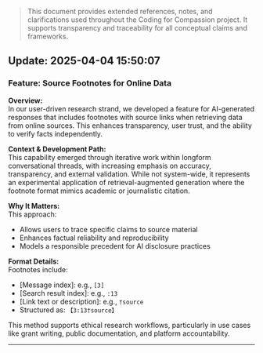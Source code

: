 > This document provides extended references, notes, and clarifications used throughout the Coding for Compassion project. It supports transparency and traceability for all conceptual claims and frameworks.

## Update: 2025-04-04 15:50:07

### Feature: Source Footnotes for Online Data

**Overview:**  
In our user-driven research strand, we developed a feature for AI-generated responses that includes footnotes with source links when retrieving data from online sources. This enhances transparency, user trust, and the ability to verify facts independently.

**Context & Development Path:**  
This capability emerged through iterative work within longform conversational threads, with increasing emphasis on accuracy, transparency, and external validation. While not system-wide, it represents an experimental application of retrieval-augmented generation where the footnote format mimics academic or journalistic citation.

**Why It Matters:**  
This approach:
- Allows users to trace specific claims to source material
- Enhances factual reliability and reproducibility
- Models a responsible precedent for AI disclosure practices

**Format Details:**  
Footnotes include:
- [Message index]: e.g., `[3]`
- [Search result index]: e.g., `:13`
- [Link text or description]: e.g., `†source`
- Structured as: `【3:13†source】`

This method supports ethical research workflows, particularly in use cases like grant writing, public documentation, and platform accountability.

---

